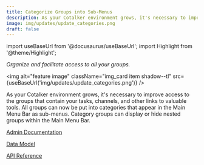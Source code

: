 ```yaml
---
title: Categorize Groups into Sub-Menus
description: As your Cotalker environment grows, it's necessary to improve access to the groups that contain your tasks, channels, and other links to valuable tools. All groups can now be put into categories that appear in the Main Menu Bar as sub-menus. Category groups can display or hide nested groups within the Main Menu Bar.
image: img/updates/update_categories.png
draft: false
---
```


import useBaseUrl from '@docusaurus/useBaseUrl'; 
import Highlight from '@theme/Highlight';

<div className="align-center">
<div className="card">
<div className="card__header">

<span className="hero__subtitle"><em>

Organize and facilitate access to all your groups.

</em></span>

</div>
<div className="card__image">

<img alt="feature image" className="img_card item shadow--tl" src={useBaseUrl('img/updates/update_categories.png')} />
<br/>

</div>
<div className="card__body">

As your Cotalker environment grows, it's necessary to improve access to the groups that contain your tasks, channels, and other links to valuable tools. All groups can now be put into categories that appear in the Main Menu Bar as sub-menus. Category groups can display or hide nested groups within the Main Menu Bar.

</div>
<div className="card__footer text-center align-padding-center">

<a className="button button--info button--block" href="/docs/documentation/admin/admin_categories">Admin Documentation</a>
<br/>

<a className="button button--info button--block" href="/docs/documentation/models/communication/model_groups">Data Model</a>
<br/>

<a className="button button--info button--block" href="/docs/documentation/api/communication/groups">API Reference</a>
<br/>

</div>
</div>
</div>
